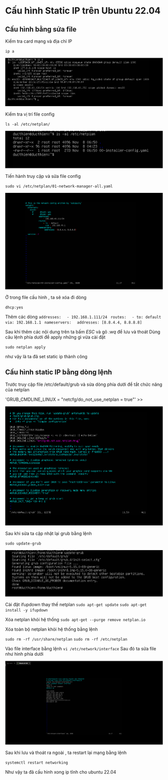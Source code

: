 # Cấu hình Static IP trên Ubuntu 22.04

## Cấu hình bằng sửa file 

Kiểm tra card mạng và địa chỉ IP

`ip a`

![Alt text](../imgs/1.png)

Kiểm tra vị trí file config

`ls -al /etc/netplan/`

![Alt text](../imgs/2.png)

Tiến hành truy cập và sửa file config

`sudo vi /etc/netplan/01-network-manager-all.yaml`

![Alt text](../imgs/3.png)

Ở trong file cấu hình , ta sẽ xóa đi dòng

`dhcp:yes`

Thêm các dòng
`addresses:  `
        `- 192.168.1.111/24 `
      `routes:  `
       ` - to: default  `
          `via: 192.168.1.1 `
      `nameservers:  `
       ` addresses: [8.8.4.4, 8.8.8.8]  `

Sau khi thêm các nội dung trên ta bấm *ESC* và gõ *:wq* để lưu và thoát 
Dùng câu lệnh phía dưới để apply những gì vừa cài đặt

`sudo netplan apply`

như vậy là ta đã set static ip thành công 


## Cấu hình static IP bằng dòng lệnh 


Trước truy cập file /etc/default/grub và sửa dòng phía dưới để tắt chức năng của netplan

'GRUB_CMDLINE_LINUX = "netcfg/do_not_use_netplan = true"' >>


![Alt text](../imgs/5.png)

Sau khi sửa ta cập nhật lại grub bằng lệnh 

`sudo update-grub`

![Alt text](../imgs/6.png)


Cài đặt ifupdown thay thế netplan 
`sudo apt-get update`
`sudo apt-get install -y ifupdown`

Xóa netplan khỏi hệ thống
`sudo apt-get --purge remove netplan.io`

Xóa toàn bộ netplan khỏi hệ thống bằng lệnh 

`sudo rm -rf /usr/share/netplan`
`sudo rm -rf /etc/netplan`

Vào file interface bằng lệnh 
`vi /etc/network/interface`
Sau đó ta sửa file như hình phía dưới 

![Alt text](../imgs/7.png)


Sau khi lưu và thoát ra ngoài , ta restart lại mạng bằng lệnh 

`systemctl restart networking`

Như vậy ta đã cấu hình xong ip tĩnh cho ubuntu 22.04


